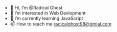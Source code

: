 - 👋 Hi, I’m @Radical Ghost
- 👀 I’m interested in Web Devlopment
- 🌱 I’m currently learning JavaScript
- 📫 How to reach me radicalghost98@gmial.com

<!---
Radical-Ghost/Radical-Ghost is a ✨ special ✨ repository because its `README.md` (this file) appears on your GitHub profile.
You can click the Preview link to take a look at your changes.
--->
